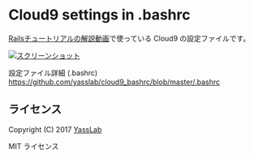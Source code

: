 # Cloud9 settings in .bashrc

[Railsチュートリアルの解説動画](https://railstutorial.jp/#screencast)で使っている Cloud9 の設定ファイルです。

[![スクリーンショット](https://raw.githubusercontent.com/yasulab/cloud9_bashrc/master/cloud9_settings.png)](https://github.com/yasslab/cloud9_bashrc/blob/master/.bashrc)

設定ファイル詳細 (.bashrc)   
https://github.com/yasslab/cloud9_bashrc/blob/master/.bashrc

## ライセンス

Copyright (C) 2017 [YassLab](https://yasslab.jp/)

MIT ライセンス
